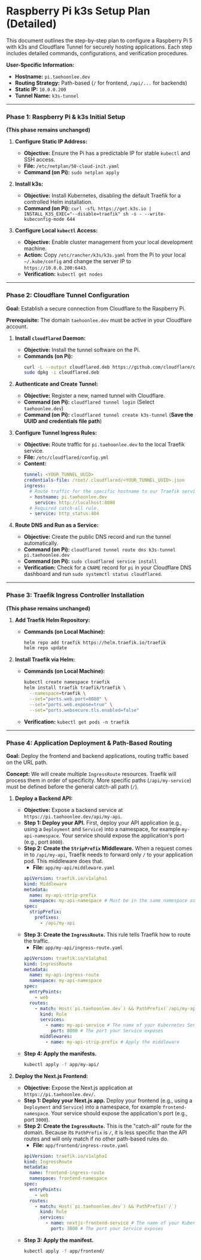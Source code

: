 # Raspberry Pi k3s Setup Plan (Detailed)

This document outlines the step-by-step plan to configure a Raspberry Pi 5 with k3s and Cloudflare Tunnel for securely hosting applications. Each step includes detailed commands, configurations, and verification procedures.

**User-Specific Information:**
*   **Hostname:** `pi.taehoonlee.dev`
*   **Routing Strategy:** Path-based (`/` for frontend, `/api/...` for backends)
*   **Static IP:** `10.0.0.200`
*   **Tunnel Name:** `k3s-tunnel`

---

### **Phase 1: Raspberry Pi & k3s Initial Setup**

**(This phase remains unchanged)**

1.  **Configure Static IP Address:**
    *   **Objective:** Ensure the Pi has a predictable IP for stable `kubectl` and SSH access.
    *   **File:** `/etc/netplan/50-cloud-init.yaml`
    *   **Command (on Pi):** `sudo netplan apply`

2.  **Install k3s:**
    *   **Objective:** Install Kubernetes, disabling the default Traefik for a controlled Helm installation.
    *   **Command (on Pi):** `curl -sfL https://get.k3s.io | INSTALL_K3S_EXEC="--disable=traefik" sh -s - --write-kubeconfig-mode 644`

3.  **Configure Local `kubectl` Access:**
    *   **Objective:** Enable cluster management from your local development machine.
    *   **Action:** Copy `/etc/rancher/k3s/k3s.yaml` from the Pi to your local `~/.kube/config` and change the server IP to `https://10.0.0.200:6443`.
    *   **Verification:** `kubectl get nodes`

---

### **Phase 2: Cloudflare Tunnel Configuration**

**Goal:** Establish a secure connection from Cloudflare to the Raspberry Pi.

**Prerequisite:** The domain `taehoonlee.dev` must be active in your Cloudflare account.

1.  **Install `cloudflared` Daemon:**
    *   **Objective:** Install the tunnel software on the Pi.
    *   **Commands (on Pi):**
        ```bash
        curl -L --output cloudflared.deb https://github.com/cloudflare/cloudflared/releases/latest/download/cloudflared-linux-arm64.deb
        sudo dpkg -i cloudflared.deb
        ```

2.  **Authenticate and Create Tunnel:**
    *   **Objective:** Register a new, named tunnel with Cloudflare.
    *   **Command (on Pi):** `cloudflared tunnel login` (Select `taehoonlee.dev`)
    *   **Command (on Pi):** `cloudflared tunnel create k3s-tunnel` (**Save the UUID and credentials file path**)

3.  **Configure Tunnel Ingress Rules:**
    *   **Objective:** Route traffic for `pi.taehoonlee.dev` to the local Traefik service.
    *   **File:** `/etc/cloudflared/config.yml`
    *   **Content:**
        ```yaml
        tunnel: <YOUR_TUNNEL_UUID>
        credentials-file: /root/.cloudflared/<YOUR_TUNNEL_UUID>.json
        ingress:
          # Route traffic for the specific hostname to our Traefik service.
          - hostname: pi.taehoonlee.dev
            service: http://localhost:8080
          # Required catch-all rule.
          - service: http_status:404
        ```

4.  **Route DNS and Run as a Service:**
    *   **Objective:** Create the public DNS record and run the tunnel automatically.
    *   **Command (on Pi):** `cloudflared tunnel route dns k3s-tunnel pi.taehoonlee.dev`
    *   **Command (on Pi):** `sudo cloudflared service install`
    *   **Verification:** Check for a `CNAME` record for `pi` in your Cloudflare DNS dashboard and run `sudo systemctl status cloudflared`.

---

### **Phase 3: Traefik Ingress Controller Installation**

**(This phase remains unchanged)**

1.  **Add Traefik Helm Repository:**
    *   **Commands (on Local Machine):**
        ```bash
        helm repo add traefik https://helm.traefik.io/traefik
        helm repo update
        ```

2.  **Install Traefik via Helm:**
    *   **Commands (on Local Machine):**
        ```bash
        kubectl create namespace traefik
        helm install traefik traefik/traefik \
          --namespace=traefik \
          --set="ports.web.port=8080" \
          --set="ports.web.expose=true" \
          --set="ports.websecure.tls.enabled=false"
        ```
    *   **Verification:** `kubectl get pods -n traefik`

---

### **Phase 4: Application Deployment & Path-Based Routing**

**Goal:** Deploy the frontend and backend applications, routing traffic based on the URL path.

**Concept:** We will create multiple `IngressRoute` resources. Traefik will process them in order of specificity. More specific paths (`/api/my-service`) must be defined before the general catch-all path (`/`).

1.  **Deploy a Backend API:**
    *   **Objective:** Expose a backend service at `https://pi.taehoonlee.dev/api/my-api`.
    *   **Step 1: Deploy your API.** First, deploy your API application (e.g., using a `Deployment` and `Service`) into a namespace, for example `my-api-namespace`. Your service should expose the application's port (e.g., port `8000`).
    *   **Step 2: Create the `StripPrefix` Middleware.** When a request comes in to `/api/my-api`, Traefik needs to forward only `/` to your application pod. This middleware does that.
        *   **File:** `app/my-api/middleware.yaml`
        ```yaml
        apiVersion: traefik.io/v1alpha1
        kind: Middleware
        metadata:
          name: my-api-strip-prefix
          namespace: my-api-namespace # Must be in the same namespace as the IngressRoute
        spec:
          stripPrefix:
            prefixes:
              - /api/my-api
        ```
    *   **Step 3: Create the `IngressRoute`.** This rule tells Traefik how to route the traffic.
        *   **File:** `app/my-api/ingress-route.yaml`
        ```yaml
        apiVersion: traefik.io/v1alpha1
        kind: IngressRoute
        metadata:
          name: my-api-ingress-route
          namespace: my-api-namespace
        spec:
          entryPoints:
            - web
          routes:
            - match: Host(`pi.taehoonlee.dev`) && PathPrefix(`/api/my-api`)
              kind: Rule
              services:
                - name: my-api-service # The name of your Kubernetes Service
                  port: 8000 # The port your Service exposes
              middlewares:
                - name: my-api-strip-prefix # Apply the middleware
        ```
    *   **Step 4: Apply the manifests.**
        ```bash
        kubectl apply -f app/my-api/
        ```

2.  **Deploy the Next.js Frontend:**
    *   **Objective:** Expose the Next.js application at `https://pi.taehoonlee.dev/`.
    *   **Step 1: Deploy your Next.js app.** Deploy your frontend (e.g., using a `Deployment` and `Service`) into a namespace, for example `frontend-namespace`. Your service should expose the application's port (e.g., port `3000`).
    *   **Step 2: Create the `IngressRoute`.** This is the "catch-all" route for the domain. Because its `PathPrefix` is `/`, it is less specific than the API routes and will only match if no other path-based rules do.
        *   **File:** `app/frontend/ingress-route.yaml`
        ```yaml
        apiVersion: traefik.io/v1alpha1
        kind: IngressRoute
        metadata:
          name: frontend-ingress-route
          namespace: frontend-namespace
        spec:
          entryPoints:
            - web
          routes:
            - match: Host(`pi.taehoonlee.dev`) && PathPrefix(`/`)
              kind: Rule
              services:
                - name: nextjs-frontend-service # The name of your Kubernetes Service
                  port: 3000 # The port your Service exposes
        ```
    *   **Step 3: Apply the manifest.**
        ```bash
        kubectl apply -f app/frontend/
        ```
